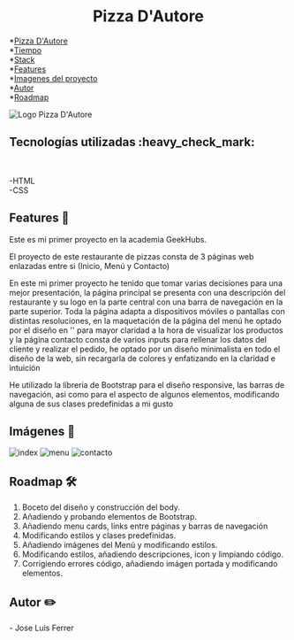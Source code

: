 <h1 align="center">Pizza D'Autore </h1>


*[Pizza D'Autore](#Título-e-imagen-de-portada)<br>
*[Tiempo](#Tiempo-empleado)<br>
*[Stack](#Stack)<br>
*[Features](#Features)<br>
*[Imagenes del proyecto](#Imágenes-del-proyecto)<br>
*[Autor](#Autor)<br>
*[Roadmap](#Roadmap)

![Logo Pizza D'Autore](https://github.com/jluisferrer/Proyecto-1/assets/157707370/ab59403e-8763-4e0c-b409-fc8afd989640)



<h2>Tecnologías utilizadas :heavy_check_mark:</h2><br>

-HTML<br>
-CSS

<h2>Features 👀</h2>
<p>Este es mi primer proyecto en la academia GeekHubs.</p>
<p>El proyecto de este restaurante de pizzas consta de 3 páginas web enlazadas entre si (Inicio, Menú y Contacto)<br>
<p>En este mi primer proyecto he tenido que tomar varias decisiones para una mejor presentación, la página principal se presenta con una descripción del restaurante y su logo en la parte central con una barra de navegación en la parte superior. Toda la página adapta a dispositivos móviles o pantallas con distintas resoluciones, en la maquetación de la página del menú he optado por el diseño en '<card>' para mayor claridad a la hora de visualizar los productos y la página contacto consta de varios inputs para rellenar los datos del cliente y realizar el pedido, he optado por un diseño minimalista en todo el diseño de la web, sin recargarla de colores y enfatizando en la claridad e intuición</p>
<p>He utilizado la líbreria de Bootstrap para el diseño responsive, las barras de navegación, asi como para el aspecto de algunos elementos, modificando alguna de sus clases predefinidas a mi gusto</p>


<h2>Imágenes 🎨</h2>

![index](https://github.com/jluisferrer/Proyecto-1/assets/157707370/20519f81-5a78-4d8a-bcc0-fc7cf431650b)
![menu](https://github.com/jluisferrer/Proyecto-1/assets/157707370/08ed0cf8-add4-449a-ae3a-ca08da930ac6)
![contacto](https://github.com/jluisferrer/Proyecto-1/assets/157707370/bad48f17-351b-4fca-a4cf-c37074fcdb7f)

<h2>Roadmap 🛠️</h2>

1. Boceto del diseño y construcción del body.
2. Añadiendo y probando elementos de Bootstrap.
3. Añadiendo menu cards, links entre páginas y barras de navegación
4. Modificando estilos y clases predefinidas.
5. Añadiendo imágenes del Menú y modificando estilos.
6. Modificando estilos, añadiendo descripciones, icon y limpiando código.
7. Corrigiendo errores código, añadiendo imágen portada y modificando elementos.

<h2>Autor ✏️</h2>
- Jose Luis Ferrer
